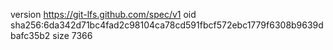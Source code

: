 version https://git-lfs.github.com/spec/v1
oid sha256:6da342d71bc4fad2c98104ca78cd591fbcf572ebc1779f6308b9639dbafc35b2
size 7366
